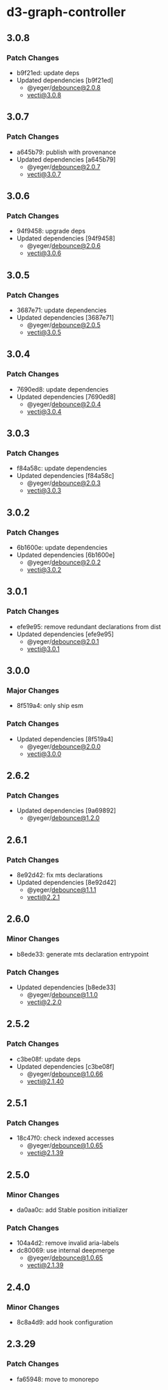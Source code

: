 # d3-graph-controller

## 3.0.8

### Patch Changes

- b9f21ed: update deps
- Updated dependencies [b9f21ed]
  - @yeger/debounce@2.0.8
  - vecti@3.0.8

## 3.0.7

### Patch Changes

- a645b79: publish with provenance
- Updated dependencies [a645b79]
  - @yeger/debounce@2.0.7
  - vecti@3.0.7

## 3.0.6

### Patch Changes

- 94f9458: upgrade deps
- Updated dependencies [94f9458]
  - @yeger/debounce@2.0.6
  - vecti@3.0.6

## 3.0.5

### Patch Changes

- 3687e71: update dependencies
- Updated dependencies [3687e71]
  - @yeger/debounce@2.0.5
  - vecti@3.0.5

## 3.0.4

### Patch Changes

- 7690ed8: update dependencies
- Updated dependencies [7690ed8]
  - @yeger/debounce@2.0.4
  - vecti@3.0.4

## 3.0.3

### Patch Changes

- f84a58c: update dependencies
- Updated dependencies [f84a58c]
  - @yeger/debounce@2.0.3
  - vecti@3.0.3

## 3.0.2

### Patch Changes

- 6b1600e: update dependencies
- Updated dependencies [6b1600e]
  - @yeger/debounce@2.0.2
  - vecti@3.0.2

## 3.0.1

### Patch Changes

- efe9e95: remove redundant declarations from dist
- Updated dependencies [efe9e95]
  - @yeger/debounce@2.0.1
  - vecti@3.0.1

## 3.0.0

### Major Changes

- 8f519a4: only ship esm

### Patch Changes

- Updated dependencies [8f519a4]
  - @yeger/debounce@2.0.0
  - vecti@3.0.0

## 2.6.2

### Patch Changes

- Updated dependencies [9a69892]
  - @yeger/debounce@1.2.0

## 2.6.1

### Patch Changes

- 8e92d42: fix mts declarations
- Updated dependencies [8e92d42]
  - @yeger/debounce@1.1.1
  - vecti@2.2.1

## 2.6.0

### Minor Changes

- b8ede33: generate mts declaration entrypoint

### Patch Changes

- Updated dependencies [b8ede33]
  - @yeger/debounce@1.1.0
  - vecti@2.2.0

## 2.5.2

### Patch Changes

- c3be08f: update deps
- Updated dependencies [c3be08f]
  - @yeger/debounce@1.0.66
  - vecti@2.1.40

## 2.5.1

### Patch Changes

- 18c47f0: check indexed accesses
  - @yeger/debounce@1.0.65
  - vecti@2.1.39

## 2.5.0

### Minor Changes

- da0aa0c: add Stable position initializer

### Patch Changes

- 104a4d2: remove invalid aria-labels
- dc80069: use internal deepmerge
  - @yeger/debounce@1.0.65
  - vecti@2.1.39

## 2.4.0

### Minor Changes

- 8c8a4d9: add hook configuration

## 2.3.29

### Patch Changes

- fa65948: move to monorepo
